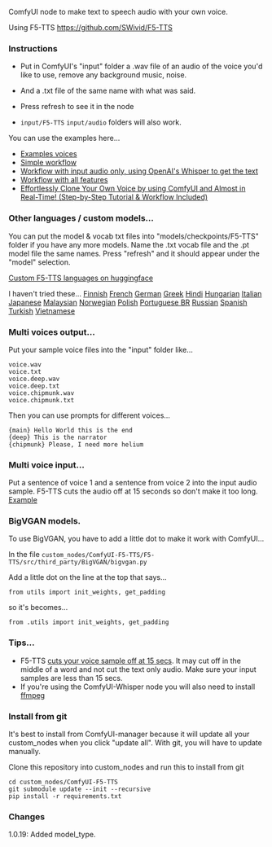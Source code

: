 
ComfyUI node to make text to speech audio with your own voice.

Using F5-TTS https://github.com/SWivid/F5-TTS


### Instructions

* Put in ComfyUI's "input" folder a .wav file of an audio of the voice you'd like to use, remove any background music, noise.
* And a .txt file of the same name with what was said.
* Press refresh to see it in the node

* `input/F5-TTS` `input/audio` folders will also work.

You can use the examples here...
* [Examples voices](examples/)
* [Simple workflow](examples/simple_ComfyUI_F5TTS_workflow.json)
* [Workflow with input audio only, using OpenAI's Whisper to get the text](examples/F5TTS_whisper_workflow.json)
* [Workflow with all features](examples/F5TTS-test-all.json)
* [Effortlessly Clone Your Own Voice by using ComfyUI and Almost in Real-Time! (Step-by-Step Tutorial & Workflow Included)](https://www.reddit.com/r/StableDiffusion/comments/1id8spa/effortlessly_clone_your_own_voice_by_using/)


### Other languages / custom models...

You can put the model & vocab txt files into "models/checkpoints/F5-TTS" folder if you have any more models.  Name the .txt vocab file and the .pt model file the same names.  Press "refresh" and it should appear under the "model" selection.

[Custom F5-TTS languages on huggingface](https://huggingface.co/models?search=f5)

I haven't tried these...
[Finnish](https://huggingface.co/AsmoKoskinen/F5-TTS_Finnish_Model)
[French](https://huggingface.co/RASPIAUDIO/F5-French-MixedSpeakers-reduced)
[German](https://huggingface.co/aihpi/F5-TTS-German)
[Greek](https://huggingface.co/PetrosStav/F5-TTS-Greek)
[Hindi](https://huggingface.co/SPRINGLab/F5-Hindi-24KHz)
[Hungarian](https://huggingface.co/sarpba/F5-TTS-Hun)
[Italian](https://huggingface.co/alien79/F5-TTS-italian)
[Japanese](https://huggingface.co/Jmica/F5TTS)
[Malaysian](https://huggingface.co/mesolitica/Malaysian-F5-TTS)
[Norwegian](https://huggingface.co/akhbar/F5_Norwegian)
[Polish](https://huggingface.co/Gregniuki/F5-tts_English_German_Polish/tree/main/Polish)
[Portuguese BR](https://huggingface.co/firstpixel/F5-TTS-pt-br)
[Russian](https://huggingface.co/hotstone228/F5-TTS-Russian)
[Spanish](https://huggingface.co/jpgallegoar/F5-Spanish)
[Turkish](https://huggingface.co/marduk-ra/F5-TTS-Turkish)
[Vietnamese](https://huggingface.co/yukiakai/F5-TTS-Vietnamese)

### Multi voices output...

Put your sample voice files into the "input" folder like...
```
voice.wav
voice.txt
voice.deep.wav
voice.deep.txt
voice.chipmunk.wav
voice.chipmunk.txt
```

Then you can use prompts for different voices...
```
{main} Hello World this is the end
{deep} This is the narrator
{chipmunk} Please, I need more helium
```

### Multi voice input...

Put a sentence of voice 1 and a sentence from voice 2 into the input audio sample.  F5-TTS cuts the audio off at 15 seconds so don't make it too long.
[Example](https://github.com/niknah/ComfyUI-F5-TTS/issues/29)

### BigVGAN models.

To use BigVGAN, you have to add a little dot to make it work with ComfyUI...

In the file `custom_nodes/ComfyUI-F5-TTS/F5-TTS/src/third_party/BigVGAN/bigvgan.py`

Add a little dot on the line at the top that says...

`from utils import init_weights, get_padding`

so it's becomes...

`from .utils import init_weights, get_padding`


### Tips...

 * F5-TTS [cuts your voice sample off at 15 secs](https://github.com/SWivid/F5-TTS/blob/8898d05e374bcb8d3fc0b1286037e95df61f491f/src/f5_tts/infer/utils_infer.py#L315).   It may cut off in the middle of a word and not cut the text only audio.   Make sure your input samples are less than 15 secs.
 * If you're using the ComfyUI-Whisper node you will also need to install [ffmpeg](https://ffmpeg.org/download.html)


### Install from git

It's best to install from ComfyUI-manager because it will update all your custom\_nodes when you click "update all".  With git, you will have to update manually.

Clone this repository into custom\_nodes and run this to install from git
```
cd custom_nodes/ComfyUI-F5-TTS
git submodule update --init --recursive
pip install -r requirements.txt
```


### Changes

1.0.19: Added model\_type.
